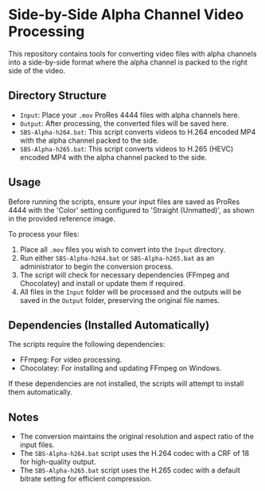 # Side-by-Side Alpha Channel Video Processing

This repository contains tools for converting video files with alpha channels into a side-by-side format where the alpha channel is packed to the right side of the video.

## Directory Structure

- `Input`: Place your `.mov` ProRes 4444 files with alpha channels here.
- `Output`: After processing, the converted files will be saved here.
- `SBS-Alpha-h264.bat`: This script converts videos to H.264 encoded MP4 with the alpha channel packed to the side.
- `SBS-Alpha-h265.bat`: This script converts videos to H.265 (HEVC) encoded MP4 with the alpha channel packed to the side.

## Usage

Before running the scripts, ensure your input files are saved as ProRes 4444 with the 'Color' setting configured to 'Straight (Unmatted)', as shown in the provided reference image.

To process your files:

1. Place all `.mov` files you wish to convert into the `Input` directory.
2. Run either `SBS-Alpha-h264.bat` or `SBS-Alpha-h265.bat` as an administrator to begin the conversion process.
3. The script will check for necessary dependencies (FFmpeg and Chocolatey) and install or update them if required.
4. All files in the `Input` folder will be processed and the outputs will be saved in the `Output` folder, preserving the original file names.

## Dependencies (Installed Automatically)

The scripts require the following dependencies:

- FFmpeg: For video processing.
- Chocolatey: For installing and updating FFmpeg on Windows.

If these dependencies are not installed, the scripts will attempt to install them automatically.

## Notes

- The conversion maintains the original resolution and aspect ratio of the input files.
- The `SBS-Alpha-h264.bat` script uses the H.264 codec with a CRF of 18 for high-quality output.
- The `SBS-Alpha-h265.bat` script uses the H.265 codec with a default bitrate setting for efficient compression.
